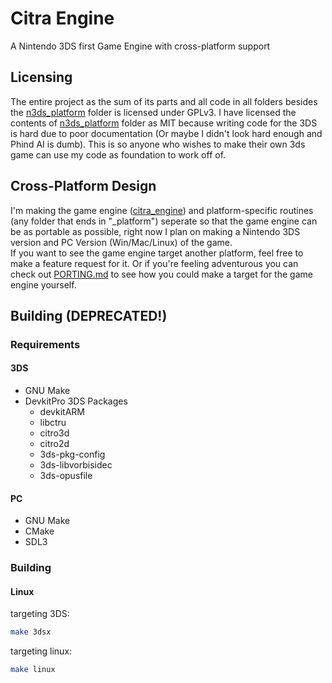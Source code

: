 # Citra Engine
A Nintendo 3DS first Game Engine with cross-platform support

## Licensing
The entire project as the sum of its parts and all code in all folders besides the [n3ds_platform](n3ds_platform/) folder is licensed under GPLv3. I have licensed the contents of [n3ds_platform](n3ds_platform/) folder as MIT because writing code for the 3DS is hard due to poor documentation (Or maybe I didn't look hard enough and Phind AI is dumb). This is so anyone who wishes to make their own 3ds game can use my code as foundation to work off of.

## Cross-Platform Design
I'm making the game engine ([citra_engine](citra_engine/)) and platform-specific routines (any folder that ends in "_platform") seperate so that the game engine can be as portable as possible,
right now I plan on making a Nintendo 3DS version and PC Version (Win/Mac/Linux) of the game.
</br>
If you want to see the game engine target another platform, feel free to make a feature request for it. Or if you're feeling adventurous you can check out [PORTING.md](PORTING.md) to see how you could make a target for the game engine yourself.

## Building (DEPRECATED!)
### Requirements
#### 3DS
- GNU Make
- DevkitPro 3DS Packages
    - devkitARM
    - libctru
    - citro3d
    - citro2d
    - 3ds-pkg-config
    - 3ds-libvorbisidec
    - 3ds-opusfile

#### PC
- GNU Make
- CMake
- SDL3 

### Building

#### Linux

targeting 3DS:
```sh
make 3dsx
```

targeting linux:
```sh
make linux
```